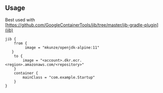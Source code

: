 
## Usage

Best used with [https://github.com/GoogleContainerTools/jib/tree/master/jib-gradle-plugin](jib)

```
jib {
    from {
         image = "mkunze/openjdk-alpine:11"
   }
    to {
        image = "<account>.dkr.ecr.<region>.amazonaws.com/<repository>"
    }
    container {
        mainClass = "com.example.Startup"
    }
}
```

